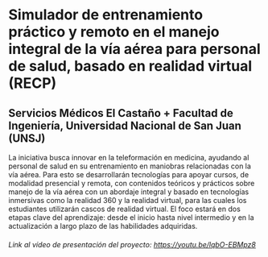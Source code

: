 # Simulador de entrenamiento práctico y remoto en el manejo integral de la vía aérea para personal de salud, basado en realidad virtual (RECP)
## Servicios Médicos El Castaño + Facultad de Ingeniería, Universidad Nacional de San Juan (UNSJ)
La iniciativa busca innovar en la teleformación en medicina, ayudando al personal de salud en su entrenamiento en maniobras relacionadas con la vía aérea. Para esto se desarrollarán tecnologías para apoyar cursos, de modalidad presencial y remota, con contenidos teóricos y prácticos sobre manejo de la vía aérea con un abordaje integral y basado en tecnologías inmersivas como la realidad 360 y la realidad virtual, para las cuales los estudiantes utilizarán cascos de realidad virtual. El foco estará en dos etapas clave del aprendizaje: desde el inicio hasta nivel intermedio y en la actualización a largo plazo de las habilidades adquiridas.
###### Link al vídeo de presentación del proyecto: https://youtu.be/lqbO-EBMpz8
